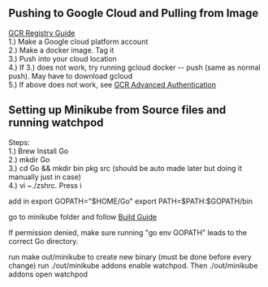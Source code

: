 ## Pushing to Google Cloud and Pulling from Image 

[GCR Registry Guide]: https://cloud.google.com/container-registry/docs/pushing-and-pulling?hl=en_US&_ga=2.220539224.-1560723890.1520280582  
[GCR Advanced Authentication]: https://cloud.google.com/container-registry/docs/advanced-authentication
[Build Guide]: https://github.com/kubernetes/minikube/blob/master/docs/contributors/build_guide.md#fedora


[GCR Registry Guide]  
1.) Make a Google cloud platform account  
2.) Make a docker image. Tag it  
3.) Push into your cloud location   
4.) If 3.) does not work, try running gcloud docker -- push (same as normal push). May have to download gcloud  
5.) If above does not work, see [GCR Advanced Authentication] 


## Setting up Minikube from Source files and running watchpod 

Steps:  
1.) Brew Install Go  
2.) mkdir Go  
3.) cd Go && mkdir bin pkg src (should be auto made later but doing it manually just in case)  
4.) vi ~./zshrc. Press i  

add in export GOPATH="$HOME/Go"  
export PATH=$PATH:$GOPATH/bin

go to minikube folder and follow [Build Guide]

If permission denied, make sure running "go env GOPATH" leads to the correct Go directory.

run make out/minikube to create new binary (must be done before every change)
run ./out/minikube addons enable watchpod. Then ./out/minikube addons open watchpod




